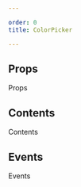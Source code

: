```yaml
---

order: 0
title: ColorPicker

---
```

 
## Props
 
Props
 
## Contents
 
Contents
 
## Events
 
Events
 
